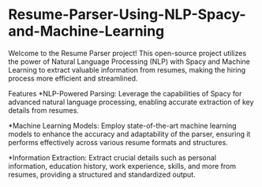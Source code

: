 # Resume-Parser-Using-NLP-Spacy-and-Machine-Learning
 Welcome to the Resume Parser project! This open-source project utilizes the power of Natural Language Processing (NLP) with Spacy and Machine Learning to extract valuable information from resumes, making the hiring process more efficient and streamlined.

Features
*NLP-Powered Parsing: Leverage the capabilities of Spacy for advanced natural language processing, enabling accurate extraction of key details from resumes.

*Machine Learning Models: Employ state-of-the-art machine learning models to enhance the accuracy and adaptability of the parser, ensuring it performs effectively across various resume formats and structures.

*Information Extraction: Extract crucial details such as personal information, education history, work experience, skills, and more from resumes, providing a structured and standardized output.

